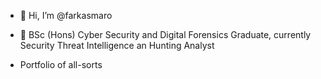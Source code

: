 - 👋 Hi, I’m @farkasmaro

- 🌱 BSc (Hons) Cyber Security and Digital Forensics Graduate, currently Security Threat Intelligence an Hunting Analyst

- Portfolio of all-sorts
